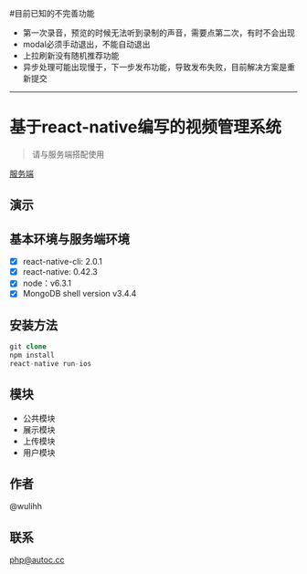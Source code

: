#目前已知的不完善功能

* 第一次录音，预览的时候无法听到录制的声音，需要点第二次，有时不会出现
* modal必须手动退出，不能自动退出
* 上拉刷新没有随机推荐功能
* 异步处理可能出现慢于，下一步发布功能，导致发布失败，目前解决方案是重新提交

---

# 基于react-native编写的视频管理系统

> 请与服务端搭配使用

[服务端](https://github.com/aa4933/nodejs-videoSystem)

## 演示



##  基本环境与服务端环境

- [x] react-native-cli: 2.0.1
- [x] react-native: 0.42.3
- [x] node：v6.3.1
- [x] MongoDB shell version v3.4.4

## 安装方法

``` php
git clone
npm install 
react-native run-ios
```

## 模块

- 公共模块
- 展示模块
- 上传模块
- 用户模块

## 作者

@wulihh

## 联系

php@autoc.cc


